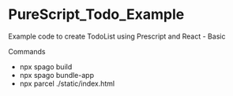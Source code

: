 # PureScript_Todo_Example
Example  code to create TodoList using Prescript and React - Basic 

Commands
- npx spago build
- npx spago bundle-app
- npx parcel ./static/index.html
